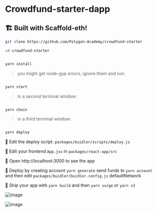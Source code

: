 




# Crowdfund-starter-dapp
## 🏗 Built with Scaffold-eth!


```bash
git clone https://github.com/Polygon-Academy/crowdfund-starter

cd crowdfund-starter

```

```bash

yarn install

```

> you might get node-gyp errors, ignore them and run:

```bash

yarn start

```

> in a second terminal window:

```bash

yarn chain

```

> in a third terminal window:

```bash

yarn deploy

```

🔏 Edit the deploy script: `packages/buidler/scripts/deploy.js`

📝 Edit your frontend `App.jsx` in `packages/react-app/src`

📱 Open http://localhost:3000 to see the app

📡 Deploy by creating account `yarn generate` send funds to `yarn account` and then edit `packages/buidler/buidler.config.js` defaultNetwork

🚢 Ship your app with `yarn build` and then `yarn surge` or `yarn s3`


![image](https://user-images.githubusercontent.com/2653167/98257948-85038a80-1f3d-11eb-8cfc-1fc9f89104ac.png)



![image](https://user-images.githubusercontent.com/2653167/98258057-a2385900-1f3d-11eb-9cc0-ad50621fbc58.png)

